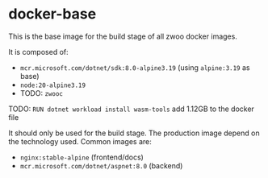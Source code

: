 # docker-base

This is the base image for the build stage of all zwoo docker images.

It is composed of:

- `mcr.microsoft.com/dotnet/sdk:8.0-alpine3.19` (using `alpine:3.19` as base)
- `node:20-alpine3.19`
- TODO: `zwooc`

TODO: `RUN dotnet workload install wasm-tools` add 1.12GB to the docker file

It should only be used for the build stage. The production image depend on the technology used. Common images are:

- `nginx:stable-alpine` (frontend/docs)
- `mcr.microsoft.com/dotnet/aspnet:8.0` (backend)
